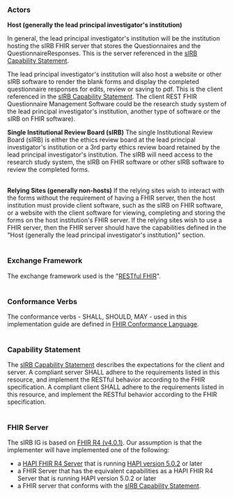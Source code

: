 
### Actors

**Host (generally the lead principal investigator's institution)**

In general, the lead principal investigator's institution will be the institution hosting the sIRB FHIR server that stores the Questionnaires and the QuestionnaireResponses. This is the server referenced in the [sIRB Capability Statement](CapabilityStatement-sIRB-CapabilityStatement.html). 

The lead principal investigator's institution will also host a website or other sIRB software to render the blank forms and display the completed questionnaire responses for edits, review or saving to pdf. This is the client referenced in the [sIRB Capability Statement](CapabilityStatement-sIRB-CapabilityStatement.html).  The client REST FHIR Questionnaire Management Software could be the research study system of the lead principal investigator's institution, another type of software or the sIRB on FHIR software).

**Single Institutional Review Board (sIRB)**
The single Institutional Review Board (sIRB) is either the ethics review board at the lead principal investigator's institution or a 3rd party ethics review board retained by the lead principal investigator's institution. The sIRB will need access to the research study system, the sIRB on FHIR software or other sIRB software to review the completed forms.
<br>
<br>


**Relying Sites (generally non-hosts)**
If the relying sites wish to interact with the forms without the requirement of having a FHIR server, then the host institution must provide client software, such as the sIRB on FHIR software, or a website with the client software for viewing, completing and storing the forms on the host institution's FHIR server. If the relying sites wish to use a FHIR server, then the FHIR server should have the capabilities defined in the "Host (generally the lead principal investigator's institution)" section.
<br>
<br>



### Exchange Framework

The exchange framework used is the "[RESTful FHIR](https://www.hl7.org/fhir/http.html)".
<br>
<br>

### Conformance Verbs

The conformance verbs - SHALL, SHOULD, MAY - used in this implementation guide are defined in [FHIR Conformance Language](http://hl7.org/fhir/R4/conformance-rules.html#conflang0).
<br>
<br>

### Capability Statement

The [sIRB Capability Statement](CapabilityStatement-sIRB-CapabilityStatement.html) describes the expectations for the client and server. A compliant server SHALL adhere to the requirements listed in this resource, and implement the RESTful behavior according to the FHIR specification. A compliant client SHALL adhere to the requirements listed in this resource, and implement the RESTful behavior according to the FHIR specification.
<br>
<br>

### FHIR Server

The sIRB IG is based on [FHIR R4 (v4.0.1)](https://www.hl7.org/fhir/R4/). Our assumption is that the implementer will have implemented one of the following:

* a [HAPI FHIR R4 Server](https://hapifhir.io/) that is running [HAPI version 5.0.2](https://hapifhir.io/hapi-fhir/docs/getting_started/versions.html) or later
* a FHIR Server that has the equivalent capabilities as a HAPI FHIR R4 Server that is running HAPI version 5.0.2 or later
* a FHIR server that conforms with the [sIRB Capability Statement](CapabilityStatement-sIRB-CapabilityStatement.html).
